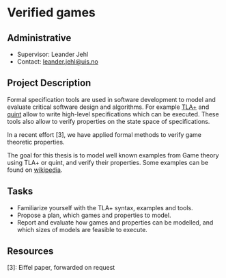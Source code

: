 # Verified games

## Administrative

- Supervisor: Leander Jehl
- Contact: <leander.jehl@uis.no>

## Project Description

Formal specification tools are used in software development to model and evaluate critical software design and algorithms.
For example [TLA+][1] and [quint][2] allow to write high-level specifications which can be executed.
These tools also allow to verify properties on the state space of specifications.

In a recent effort [3], we have applied formal methods to verify game theoretic properties.

The goal for this thesis is to model well known examples from Game theory using TLA+ or quint, and verify their properties.
Some examples can be found on [wikipedia](https://en.wikipedia.org/wiki/List_of_games_in_game_theory).

## Tasks

- Familiarize yourself with the TLA+ syntax, examples and tools.
- Propose a plan, which games and properties to model.
- Report and evaluate how games and properties can be modelled, and which sizes of models are feasible to execute.

## Resources

[1]: https://lamport.azurewebsites.net/tla/tla.html
[2]: https://github.com/informalsystems/quint
[3]: Eiffel paper, forwarded on request
